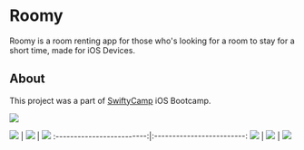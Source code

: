 # Roomy
Roomy is a room renting app for those who's looking for a room to stay for a short time, made for iOS Devices.

## About

This project was a part of [SwiftyCamp](https://www.facebook.com/SwiftyCamp) iOS Bootcamp.

![](./screenshots/sc0.png)

![](./screenshots/sc1.png)  |  ![](./screenshots/sc2.png) | ![](./screenshots/sc3.png)
:-------------------------:|:-------------------------:
![](./screenshots/sc4.png) | ![](./screenshots/sc5.png)  |  ![](./screenshots/sc6.png)
